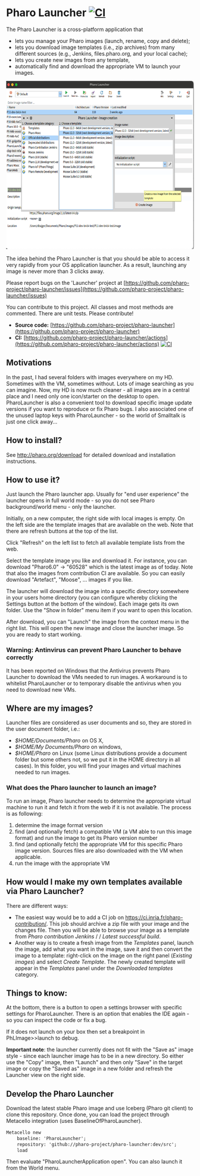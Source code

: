 # Pharo Launcher [![CI](https://github.com/pharo-project/pharo-launcher/actions/workflows/CI.yml/badge.svg)](https://github.com/pharo-project/pharo-launcher/actions/workflows/CI.yml)
The Pharo Launcher is a cross-platform application that
- lets you manage your Pharo images (launch, rename, copy and delete);
- lets you download image templates (i.e., zip archives) from many
  different sources (e.g., Jenkins, files.pharo.org, and your local cache);
- lets you create new images from any template,
- automatically find and download the appropriate VM to launch your images.

<img src="./docs/images/pharo-launcher-main-window.png" height="450" alt="A Pharo Launcher screenshot">

The idea behind the Pharo Launcher is that you should be able to access it very rapidly from your OS application launcher. As a result,
launching any image is never more than 3 clicks away.

Please report bugs on the 'Launcher' project at [https://github.com/pharo-project/pharo-launcher/issues](https://github.com/pharo-project/pharo-launcher/issues)

You can contribute to this project. All classes and most methods are commented. There are unit tests. Please contribute!

- **Source code:** [https://github.com/pharo-project/pharo-launcher](https://github.com/pharo-project/pharo-launcher)
- **CI:** [https://github.com/pharo-project/pharo-launcher/actions](https://github.com/pharo-project/pharo-launcher/actions) [![CI](https://github.com/pharo-project/pharo-launcher/actions/workflows/CI.yml/badge.svg)](https://github.com/pharo-project/pharo-launcher/actions/workflows/CI.yml)

## Motivations
In the past, I had several folders with images everywhere on my HD. Sometimes with the VM, sometimes without. Lots of image searching as you can imagine.
Now, my HD is now much cleaner - all images are in a central place and I need only one icon/starter on the desktop to open. PharoLauncher is also a convenient tool to download specific image update versions if you want to reproduce or fix Pharo bugs. I also associated one of the unused laptop keys with PharoLauncher - so the world of Smalltalk is just one click away...

## How to install?
See http://pharo.org/download for detailed download and installation instructions.

## How to use it?
Just launch the Pharo launcher app.
Usually for "end user experience" the launcher opens in full world mode - so you do not see Pharo background/world menu - only the launcher.

Initially, on a new computer, the right side with local images is empty. On the left side are the template images that are available on the web. Note that there are refresh buttons at the top of the list.

Click "Refresh" on the left list to fetch all available template lists from the web.

Select the template image you like and download it. For instance, you can download "Pharo6.0" -> "60528" which is the latest image as of today. Note that also the images from contribution CI are available.
So you can easily download "Artefact", "Moose", ... images if you like.

The launcher will download the image into a specific directory somewhere in your users home directory (you can configure whereby clicking the Settings button at the bottom of the window).
Each image gets its own folder. Use the "Show in folder" menu item if you want to open this location.

After download, you can "Launch" the image from the context menu in the right list. This will open the new image and close the launcher image. So you are ready to start working.

### Warning: Antinvirus can prevent Pharo Launcher to behave correctly
It has been reported on Windows that the Antivirus prevents Pharo Launcher to download the VMs needed to run images. A workaround is to whitelist PharoLauncher or to temporary disable the antivirus when you need to download new VMs.

## Where are my images?
Launcher files are considered as user documents and so, they are stored in the user document folder, i.e.:
- *$HOME/Documents/Pharo* on OS X,
- *$HOME/My Documents/Pharo* on windows,
- *$HOME/Pharo* on Linux (some Linux distributions provide a document folder but some others not, so we put it in the HOME directory in all cases).
In this folder, you will find your images and virtual machines needed to run images.

### What does the Pharo launcher to launch an image? 
To run an image, Pharo launcher needs to determine the appropriate virtual machine to run it and fetch it from the web if it is not available.
The process is as following:
1. determine the image format version
2. find (and optionally fetch) a compatible VM (a VM able to run this image format) and run the image to get its Pharo version number
3. find (and optionally fetch) the appropriate VM for this specific Pharo image version. Sources files are also downloaded with the VM when applicable.
4. run the image with the appropriate VM

## How would I make my own templates available via Pharo Launcher?
There are different ways:
- The easiest way would be to add a CI job on https://ci.inria.fr/pharo-contribution/. This job should archive a zip file with your image and the changes file. Then you will be able to browse your image as a template from *Pharo contribution Jenkins* / *<your job name>* / *Latest successful build*.
- Another way is to create a fresh image from the *Templates* panel, launch the image, add what you want in the image, save it and then convert the image to a template: right-click on the image on the right panel (*Existing images*) and select *Create Template*. The newly created template will appear in the *Templates* panel under the *Downloaded templates* category.

## Things to know:
At the bottom, there is a button to open a settings browser with specific settings for PharoLauncher. There is an option that enables the IDE again - so you can inspect the code or fix a bug.

If it does not launch on your box then set a breakpoint in PhLImage>>launch to debug.

**Important note**: the launcher currently does not fit with the "Save as" image style - since each launcher image
has to be in a new directory. So either use the "Copy" image, then "Launch" and then only "Save" in the target image or copy the "Saved as" image in a new folder and refresh the Launcher view on the right side.

## Develop the Pharo Launcher

Download the latest stable Pharo image and use Iceberg (Pharo git client) to clone this repository.
Once done, you can load the project through Metacello integration (uses BaselineOfPharoLauncher).

```Smalltalk
Metacello new
	baseline: 'PharoLauncher';
	repository: 'github://pharo-project/pharo-launcher:dev/src';
	load
 ```

Then evaluate  "PharoLauncherApplication open". You can also launch it from the World menu.
